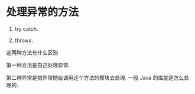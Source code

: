 # 处理异常的方法

1. try catch.

2. throws.

这两种方法有什么区别

第一种方法是自己处理异常.

第二种异常是把异常抛给调用这个方法的模块去处理. 一般 Java 的库就是怎么处理的.

